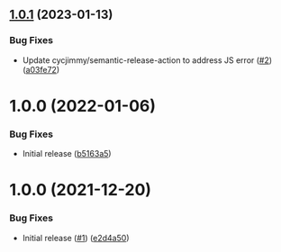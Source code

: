 ## [1.0.1](https://github.com/Unsupervisedcom/action-semantic-release/compare/v1.0.0...v1.0.1) (2023-01-13)


### Bug Fixes

* Update cycjimmy/semantic-release-action to address JS error ([#2](https://github.com/Unsupervisedcom/action-semantic-release/issues/2)) ([a03fe72](https://github.com/Unsupervisedcom/action-semantic-release/commit/a03fe7278cf63f1ea98327c7e346bb913f23316c))

# 1.0.0 (2022-01-06)


### Bug Fixes

* Initial release ([b5163a5](https://github.com/Unsupervisedcom/action-semantic-release/commit/b5163a5aaa82e41e3242098c9ac033412226d57e))

# 1.0.0 (2021-12-20)


### Bug Fixes

* Initial release ([#1](https://github.com/Unsupervisedcom/action-composite-action-template/issues/1)) ([e2d4a50](https://github.com/Unsupervisedcom/action-composite-action-template/commit/e2d4a509733fbf64fa3a10c3d60a589ffc0f932a))
